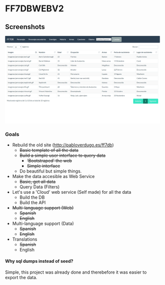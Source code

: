 # FF7DBWEBV2

## Screenshots

![screenshot characters](screenshots/characters.png "Characters")

### Goals

+ Rebuild the old site (http://pabloverdugo.es/ff7db)
     - ~~Basic template of all the data~~
     - ~~Build a simple user interface to query data~~
        - ~~'Bootstraped' the web~~
        - ~~Simple interface~~
     - Do beautiful but simple things.
+ Make the data accesible as Web Service
    - ~~Basic, get all data~~
    - Query Data (Filters)
+ Let's use a 'Cloud' web service (Self made) for all the data
     - Build the DB
     - Build the API
+ ~~Multi-language support (Web)~~
    - ~~Spanish~~
    - ~~English~~
+ Multi-language support (Data)
    - ~~Spanish~~
    - ~~English~~
+ Translations
    - ~~Spanish~~
    - English
    
#### Why sql dumps instead of seed?

Simple, this project was already done and therebefore it was
easier to export the data.
